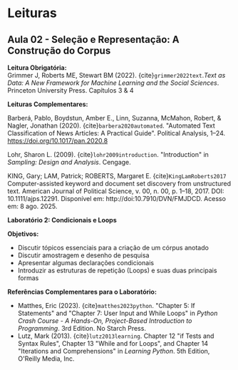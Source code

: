 # Leituras

## Aula 02 - Seleção e Representação: A Construção do Corpus  

**Leitura Obrigatória:**  
Grimmer J, Roberts ME, Stewart BM (2022). {cite}`grimmer2022text`.*Text as Data: A New Framework for Machine Learning and the Social Sciences*. Princeton University Press. Capítulos 3 & 4  

**Leituras Complementares:**

Barberá, Pablo, Boydstun, Amber E., Linn, Suzanna, McMahon, Robert, & Nagler, Jonathan (2020). {cite}`barbera2020automated`. "Automated Text Classification of News Articles: A Practical Guide". Political Analysis, 1–24. https://doi.org/10.1017/pan.2020.8

Lohr, Sharon L. (2009). {cite}`lohr2009introduction`. "Introduction" in *Sampling: Design and Analysis*. Cengage.

KING, Gary; LAM, Patrick; ROBERTS, Margaret E. {cite}`KingLamRoberts2017` Computer-assisted keyword and document set discovery from unstructured text. American Journal of Political Science, v. 00, n. 00, p. 1–18, 2017. DOI: 10.1111/ajps.12291. Disponível em: http://doi:10.7910/DVN/FMJDCD. Acesso em: 8 ago. 2025.


**Laboratório 2: Condicionais e Loops**  

**Objetivos:**  
- Discutir tópicos essenciais para a criação de um córpus anotado
- Discutir amostragem e desenho de pesquisa
- Apresentar algumas declarações condicionais  
- Introduzir as estruturas de repetição (Loops) e suas duas principais formas  

**Referências Complementares para o Laboratório:**  
- Matthes, Eric (2023). {cite}`matthes2023python`. "Chapter 5: If Statements" and "Chapter 7: User Input and While Loops" in *Python Crash Course - A Hands-On, Project-Based Introduction to Programming*. 3rd Edition. No Starch Press.  
- Lutz, Mark (2013). {cite}`lutz2013learning`. Chapter 12 "if Tests and Syntax Rules", Chapter 13 "While and for Loops", and Chapter 14 "Iterations and Comprehensions" in *Learning Python*. 5th Edition, O'Reilly Media, Inc.  




